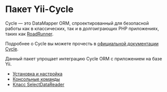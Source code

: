 # Пакет Yii-Cycle

Cycle — это DataMapper ORM, спроектированный для безопасной работы как в классических, так и в долгоиграющих PHP
приложениях, таких как [RoadRunner](https://github.com/spiral/roadrunner).

Подробнее о Cycle вы можете прочесть в [официальной документации Cycle](https://github.com/cycle/docs).

Данный пакет упрощает интеграцию Cycle ORM с приложением на базе Yii.

- [Установка и настройка](installation.md)
- [Консольные команды](console-commands.md)
- [Класс SelectDataReader](select-data-reader.md)
